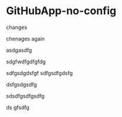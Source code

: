 # GitHubApp-no-config


changes


chenages again

asdgasdfg

sdgfwdfgdfgfdg



sdfgsdgdsfgf
sdfgsdfgdsfg


dsfgsdgsdfg



sdsdfgsdfgsdfg


ds
gfsdfg
